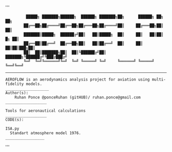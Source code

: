 '''

			 █████╗ ███████╗██████╗  ██████╗ ███████╗██╗      ██████╗ ██╗    ██╗
			██╔══██╗██╔════╝██╔══██╗██╔═══██╗██╔════╝██║     ██╔═══██╗██║    ██║
			███████║█████╗  ██████╔╝██║   ██║█████╗  ██║     ██║   ██║██║ █╗ ██║
			██╔══██║██╔══╝  ██╔══██╗██║   ██║██╔══╝  ██║     ██║   ██║██║███╗██║
			██║  ██║███████╗██║  ██║╚██████╔╝██║     ███████╗╚██████╔╝╚███╔███╔╝
			╚═╝  ╚═╝╚══════╝╚═╝  ╚═╝ ╚═════╝ ╚═╝     ╚══════╝ ╚═════╝  ╚══╝╚══╝ 
                                                                    
_______________________________________________________________________________________________

    AEROFLOW is an aerodynamics analysis project for aviation using multi-fidelity models.
    ___________________
    Author(s):
        Ruhan Ponce @ponceRuhan (gitHUB)/ ruhan.ponce@gmail.com
    __________________
    
    Tools for aeronautical calculations
    __________________
    CODE(s): 
    
    ISA.py
      Standart atmosphere model 1976.
    _________________

    
'''
